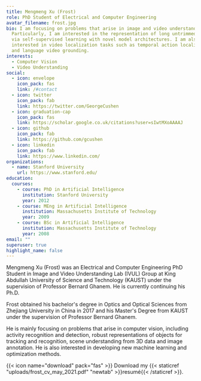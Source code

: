 ```yaml
---
title: Mengmeng Xu (Frost)
role: PhD Student of Electrical and Computer Engineering
avatar_filename: frost.jpg
bio: I am focusing on problems that arise in image and video understanding.
  Particularly, I am interested in the representation of long untrimmed videos
  via self-supervised learning with novel model architectures. I am also
  interested in video localization tasks such as temporal action localization
  and language video grounding.
interests:
  - Computer Vision
  - Video Understanding
social:
  - icon: envelope
    icon_pack: fas
    link: /#contact
  - icon: twitter
    icon_pack: fab
    link: https://twitter.com/GeorgeCushen
  - icon: graduation-cap
    icon_pack: fas
    link: https://scholar.google.co.uk/citations?user=sIwtMXoAAAAJ
  - icon: github
    icon_pack: fab
    link: https://github.com/gcushen
  - icon: linkedin
    icon_pack: fab
    link: https://www.linkedin.com/
organizations:
  - name: Stanford University
    url: https://www.stanford.edu/
education:
  courses:
    - course: PhD in Artificial Intelligence
      institution: Stanford University
      year: 2012
    - course: MEng in Artificial Intelligence
      institution: Massachusetts Institute of Technology
      year: 2009
    - course: BSc in Artificial Intelligence
      institution: Massachusetts Institute of Technology
      year: 2008
email: ""
superuser: true
highlight_name: false
---
```

Mengmeng Xu (Frost) was an Electrical and Computer Engineering PhD Student in Image and Video Understanding Lab (IVUL) Group at King Abdullah University of Science and Technology (KAUST) under the supervision of Professor Bernard Ghanem. He is currently continuing his Ph.D.

Frost obtained his bachelor's degree in Optics and Optical Sciences from Zhejiang University in China in 2017 and his Master's Degree from KAUST under the supervision of Professor Bernard Ghanem.

He is mainly focusing on problems that arise in computer vision, including activity recognition and detection, robust representations of objects for tracking and recognition, scene understanding from 3D data and image annotation. He is also interested in developing new machine learning and optimization methods.

{{< icon name="download" pack="fas" >}} Download my {{< staticref "uploads/frost_cv_may_2021.pdf" "newtab" >}}resumé{{< /staticref >}}.